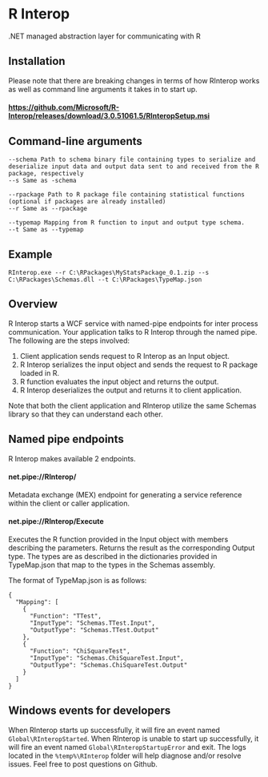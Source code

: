 # R Interop
.NET managed abstraction layer for communicating with R

## Installation
Please note that there are breaking changes in terms of how RInterop works as well as command line arguments it takes in to start up. 
#### <https://github.com/Microsoft/R-Interop/releases/download/3.0.51061.5/RInteropSetup.msi>

## Command-line arguments
```
--schema Path to schema binary file containing types to serialize and deserialize input data and output data sent to and received from the R package, respectively
--s Same as -schema

--rpackage Path to R package file containing statistical functions (optional if packages are already installed)
--r Same as --rpackage

--typemap Mapping from R function to input and output type schema.
--t Same as --typemap
```

## Example
```
RInterop.exe --r C:\RPackages\MyStatsPackage_0.1.zip --s C:\RPackages\Schemas.dll --t C:\RPackages\TypeMap.json
```

## Overview
R Interop starts a WCF service with named-pipe endpoints for inter process communication. Your application talks to R Interop through the named pipe. The following are the steps involved:
1. Client application sends request to R Interop as an Input object.
2. R Interop serializes the input object and sends the request to R package loaded in R.
3. R function evaluates the input object and returns the output.
4. R Interop deserializes the output and returns it to client application.

Note that both the client application and RInterop utilize the same Schemas library so that they can understand each other.

## Named pipe endpoints
R Interop makes available 2 endpoints.

#### net.pipe://RInterop/
Metadata exchange (MEX) endpoint for generating a service reference within the client or caller application.

#### net.pipe://RInterop/Execute
Executes the R function provided in the Input object with members describing the parameters. Returns the result as the corresponding Output type. The types are as described in the dictionaries provided in TypeMap.json that map to the types in the Schemas assembly.

The format of TypeMap.json is as follows:

```
{
  "Mapping": [
    {
      "Function": "TTest",
      "InputType": "Schemas.TTest.Input",
      "OutputType": "Schemas.TTest.Output"
    },
    {
      "Function": "ChiSquareTest",
      "InputType": "Schemas.ChiSquareTest.Input",
      "OutputType": "Schemas.ChiSquareTest.Output"
    }
  ]
}
```

## Windows events for developers
When RInterop starts up successfully, it will fire an event named ```Global\RInteropStarted```.
When RInterop is unable to start up successfully, it will fire an event named ```Global\RInteropStartupError``` and exit. The logs located in the ```%temp%\RInterop``` folder will help diagnose and/or resolve issues. Feel free to post questions on Github.
